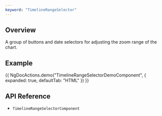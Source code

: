 ```yaml
---
keyword: "TimelineRangeSelector"
---
```


## Overview

A group of buttons and date selectors for adjusting the zoom range of the chart.

## Example

{{ NgDocActions.demo("TimelineRangeSelectorDemoComponent", { expanded: true, defaultTab: "HTML" }) }}

## API Reference

- `TimelineRangeSelectorComponent`
